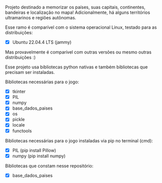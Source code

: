 Projeto destinado a memorizar os países, suas capitais, continentes, bandeiras e localização no mapa! Adicionalmente, há alguns territórios ultramarinos e regiões autônomas.

Esse ramo é comparível com o sistema operacional Linux, testado para as distribuições:

- [x] Ubuntu 22.04.4 LTS (jammy)

Mas provavelmente é comparível com outras versões ou mesmo outras distribuições :)

Esse projeto usa bibliotecas python nativas e também bibliotecas que precisam ser instaladas.

Bibliotecas necessárias para o jogo:

- [x] tkinter
- [x] PIL
- [x] numpy
- [x] base_dados_paises
- [x] os
- [x] pickle
- [x] locale
- [x] functools

Bibliotecas necessárias para o jogo instaladas via pip no terminal (cmd):
- [x] PIL (pip install Pillow)
- [x] numpy (pip install numpy)

Bibliotecas que constam nesse repositório:
- [x] base_dados_paises
